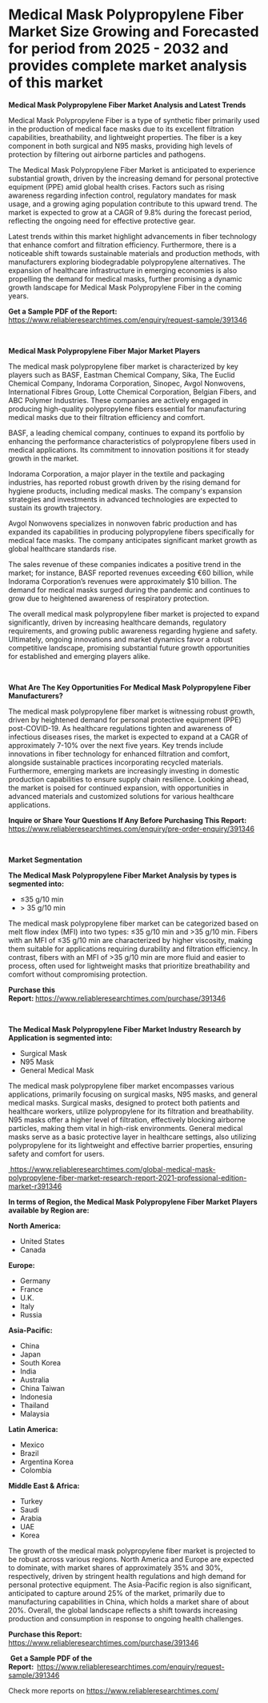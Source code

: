 <p><h1>Medical Mask Polypropylene Fiber Market Size Growing and Forecasted for period from 2025 - 2032 and provides complete market analysis of this market</h1></p><p><strong>Medical Mask Polypropylene Fiber Market Analysis and Latest Trends</strong></p>
<p><p>Medical Mask Polypropylene Fiber is a type of synthetic fiber primarily used in the production of medical face masks due to its excellent filtration capabilities, breathability, and lightweight properties. The fiber is a key component in both surgical and N95 masks, providing high levels of protection by filtering out airborne particles and pathogens.</p><p>The Medical Mask Polypropylene Fiber Market is anticipated to experience substantial growth, driven by the increasing demand for personal protective equipment (PPE) amid global health crises. Factors such as rising awareness regarding infection control, regulatory mandates for mask usage, and a growing aging population contribute to this upward trend. The market is expected to grow at a CAGR of 9.8% during the forecast period, reflecting the ongoing need for effective protective gear.</p><p>Latest trends within this market highlight advancements in fiber technology that enhance comfort and filtration efficiency. Furthermore, there is a noticeable shift towards sustainable materials and production methods, with manufacturers exploring biodegradable polypropylene alternatives. The expansion of healthcare infrastructure in emerging economies is also propelling the demand for medical masks, further promising a dynamic growth landscape for Medical Mask Polypropylene Fiber in the coming years.</p></p>
<p><strong>Get a Sample PDF of the Report:&nbsp;</strong> <a href="https://www.reliableresearchtimes.com/enquiry/request-sample/391346?utm_campaign=1835&utm_medium=2&utm_source=Github&utm_content=ia&utm_term=16012025&utm_id=medical-mask-polypropylene-fiber">https://www.reliableresearchtimes.com/enquiry/request-sample/391346</a></p>
<p>&nbsp;</p>
<p><strong>Medical Mask Polypropylene Fiber Major Market Players</strong></p>
<p><p>The medical mask polypropylene fiber market is characterized by key players such as BASF, Eastman Chemical Company, Sika, The Euclid Chemical Company, Indorama Corporation, Sinopec, Avgol Nonwovens, International Fibres Group, Lotte Chemical Corporation, Belgian Fibers, and ABC Polymer Industries. These companies are actively engaged in producing high-quality polypropylene fibers essential for manufacturing medical masks due to their filtration efficiency and comfort.</p><p>BASF, a leading chemical company, continues to expand its portfolio by enhancing the performance characteristics of polypropylene fibers used in medical applications. Its commitment to innovation positions it for steady growth in the market.</p><p>Indorama Corporation, a major player in the textile and packaging industries, has reported robust growth driven by the rising demand for hygiene products, including medical masks. The company's expansion strategies and investments in advanced technologies are expected to sustain its growth trajectory.</p><p>Avgol Nonwovens specializes in nonwoven fabric production and has expanded its capabilities in producing polypropylene fibers specifically for medical face masks. The company anticipates significant market growth as global healthcare standards rise.</p><p>The sales revenue of these companies indicates a positive trend in the market; for instance, BASF reported revenues exceeding €60 billion, while Indorama Corporation’s revenues were approximately $10 billion. The demand for medical masks surged during the pandemic and continues to grow due to heightened awareness of respiratory protection.</p><p>The overall medical mask polypropylene fiber market is projected to expand significantly, driven by increasing healthcare demands, regulatory requirements, and growing public awareness regarding hygiene and safety. Ultimately, ongoing innovations and market dynamics favor a robust competitive landscape, promising substantial future growth opportunities for established and emerging players alike.</p></p>
<p>&nbsp;</p>
<p><strong>What Are The Key Opportunities For Medical Mask Polypropylene Fiber Manufacturers?</strong></p>
<p><p>The medical mask polypropylene fiber market is witnessing robust growth, driven by heightened demand for personal protective equipment (PPE) post-COVID-19. As healthcare regulations tighten and awareness of infectious diseases rises, the market is expected to expand at a CAGR of approximately 7-10% over the next five years. Key trends include innovations in fiber technology for enhanced filtration and comfort, alongside sustainable practices incorporating recycled materials. Furthermore, emerging markets are increasingly investing in domestic production capabilities to ensure supply chain resilience. Looking ahead, the market is poised for continued expansion, with opportunities in advanced materials and customized solutions for various healthcare applications.</p></p>
<p><strong>Inquire or Share Your Questions If Any Before Purchasing This Report:</strong> <a href="https://www.reliableresearchtimes.com/enquiry/pre-order-enquiry/391346?utm_campaign=1835&utm_medium=2&utm_source=Github&utm_content=ia&utm_term=16012025&utm_id=medical-mask-polypropylene-fiber">https://www.reliableresearchtimes.com/enquiry/pre-order-enquiry/391346</a></p>
<p>&nbsp;</p>
<p><strong>Market Segmentation</strong></p>
<p><strong>The Medical Mask Polypropylene Fiber Market Analysis by types is segmented into:</strong></p>
<p><ul><li>≤35 g/10 min</li><li>> 35 g/10 min</li></ul></p>
<p><p>The medical mask polypropylene fiber market can be categorized based on melt flow index (MFI) into two types: ≤35 g/10 min and >35 g/10 min. Fibers with an MFI of ≤35 g/10 min are characterized by higher viscosity, making them suitable for applications requiring durability and filtration efficiency. In contrast, fibers with an MFI of >35 g/10 min are more fluid and easier to process, often used for lightweight masks that prioritize breathability and comfort without compromising protection.</p></p>
<p><strong>Purchase this Report:&nbsp;</strong><a href="https://www.reliableresearchtimes.com/purchase/391346?utm_campaign=1835&utm_medium=2&utm_source=Github&utm_content=ia&utm_term=16012025&utm_id=medical-mask-polypropylene-fiber">https://www.reliableresearchtimes.com/purchase/391346</a></p>
<p>&nbsp;</p>
<p><strong>The Medical Mask Polypropylene Fiber Market Industry Research by Application is segmented into:</strong></p>
<p><ul><li>Surgical Mask</li><li>N95 Mask</li><li>General Medical Mask</li></ul></p>
<p><p>The medical mask polypropylene fiber market encompasses various applications, primarily focusing on surgical masks, N95 masks, and general medical masks. Surgical masks, designed to protect both patients and healthcare workers, utilize polypropylene for its filtration and breathability. N95 masks offer a higher level of filtration, effectively blocking airborne particles, making them vital in high-risk environments. General medical masks serve as a basic protective layer in healthcare settings, also utilizing polypropylene for its lightweight and effective barrier properties, ensuring safety and comfort for users.</p></p>
<p><a href="https://www.reliableresearchtimes.com/global-medical-mask-polypropylene-fiber-market-research-report-2021-professional-edition-market-r391346?utm_campaign=1835&utm_medium=2&utm_source=Github&utm_content=ia&utm_term=16012025&utm_id=medical-mask-polypropylene-fiber">&nbsp;https://www.reliableresearchtimes.com/global-medical-mask-polypropylene-fiber-market-research-report-2021-professional-edition-market-r391346</a></p>
<p><strong>In terms of Region, the Medical Mask Polypropylene Fiber Market Players available by Region are:</strong></p>
<p>
    <p> <strong> North America: </strong>
        <ul>
            <li>United States</li>
            <li>Canada</li>
        </ul>
        </p> 
    <p> <strong> Europe: </strong>
        <ul>
            <li>Germany</li>
            <li>France</li>
            <li>U.K.</li>
            <li>Italy</li>
            <li>Russia</li>
        </ul>
        </p> 
    <p> <strong> Asia-Pacific: </strong>
        <ul>
            <li>China</li>
            <li>Japan</li>
            <li>South Korea</li>
            <li>India</li>
            <li>Australia</li>
            <li>China Taiwan</li>
            <li>Indonesia</li>
            <li>Thailand</li>
            <li>Malaysia</li>
        </ul>
        </p> 
    <p> <strong> Latin America: </strong>
        <ul>
            <li>Mexico</li>
            <li>Brazil</li>
            <li>Argentina Korea</li>
            <li>Colombia</li>
        </ul>
        </p> 
    <p> <strong> Middle East & Africa: </strong>
        <ul>
            <li>Turkey</li>
            <li>Saudi</li>
            <li>Arabia</li>
            <li>UAE</li>
            <li>Korea</li>
        </ul>
    </p>
    </p>
<p><p>The growth of the medical mask polypropylene fiber market is projected to be robust across various regions. North America and Europe are expected to dominate, with market shares of approximately 35% and 30%, respectively, driven by stringent health regulations and high demand for personal protective equipment. The Asia-Pacific region is also significant, anticipated to capture around 25% of the market, primarily due to manufacturing capabilities in China, which holds a market share of about 20%. Overall, the global landscape reflects a shift towards increasing production and consumption in response to ongoing health challenges.</p></p>
<p><strong>Purchase this Report: </strong><a href="https://www.reliableresearchtimes.com/purchase/391346?utm_campaign=1835&utm_medium=2&utm_source=Github&utm_content=ia&utm_term=16012025&utm_id=medical-mask-polypropylene-fiber">https://www.reliableresearchtimes.com/purchase/391346</a></p>
<p>&nbsp;<strong>Get a Sample PDF of the Report:&nbsp;&nbsp;</strong><a href="https://www.reliableresearchtimes.com/enquiry/request-sample/391346?utm_campaign=1835&utm_medium=2&utm_source=Github&utm_content=ia&utm_term=16012025&utm_id=medical-mask-polypropylene-fiber">https://www.reliableresearchtimes.com/enquiry/request-sample/391346</a></p>
<p><strong></strong></p>
<p>Check more reports on <a href="https://www.reliableresearchtimes.com/?utm_campaign=1835&utm_medium=2&utm_source=Github&utm_content=ia&utm_term=16012025&utm_id=medical-mask-polypropylene-fiber">https://www.reliableresearchtimes.com/</a></p>